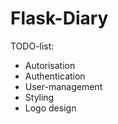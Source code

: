 Flask-Diary
===========
TODO-list:

* Autorisation
* Authentication
* User-management
* Styling
* Logo design
